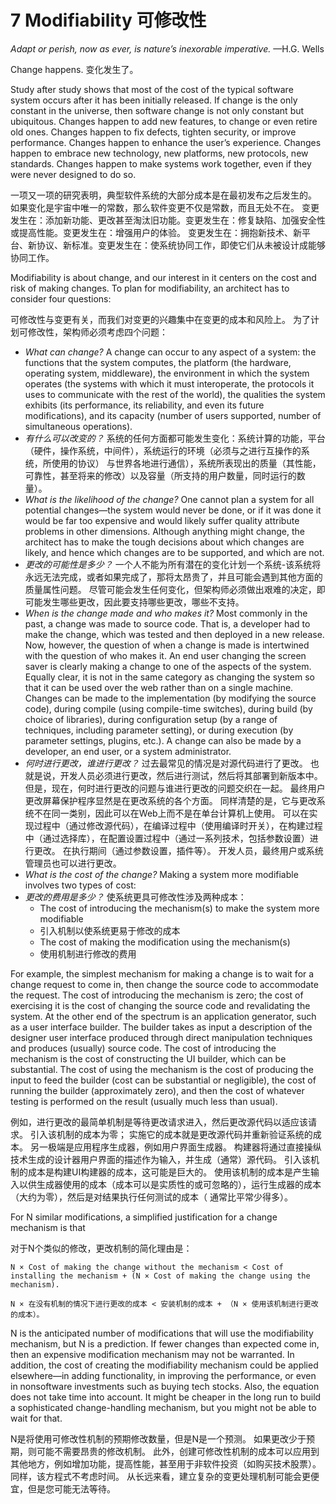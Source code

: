 7 Modifiability 可修改性
===

_Adapt or perish, now as ever, is nature’s inexorable imperative._
—H.G. Wells

Change happens.
变化发生了。

Study after study shows that most of the cost of the typical software system occurs after it has been initially released. If change is the only constant in the universe, then software change is not only constant but ubiquitous. Changes happen to add new features, to change or even retire old ones. Changes happen to fix defects, tighten security, or improve performance. Changes happen to enhance the user’s experience. Changes happen to embrace new technology, new platforms, new protocols, new standards. Changes happen to make systems work together, even if they were never designed to do so.

一项又一项的研究表明，典型软件系统的大部分成本是在最初发布之后发生的。 如果变化是宇宙中唯一的常数，那么软件变更不仅是常数，而且无处不在。 变更发生在：添加新功能、更改甚至淘汰旧功能。变更发生在：修复缺陷、加强安全性或提高性能。变更发生在：增强用户的体验。 变更发生在：拥抱新技术、新平台、新协议、新标准。变更发生在：使系统协同工作，即使它们从未被设计成能够协同工作。

Modifiability is about change, and our interest in it centers on the cost and risk of making changes. To plan for modifiability, an architect has to consider four questions:

可修改性与变更有关，而我们对变更的兴趣集中在变更的成本和风险上。 为了计划可修改性，架构师必须考虑四个问题：

* _What can change?_ A change can occur to any aspect of a system: the functions that the system computes, the platform (the hardware, operating system, middleware), the environment in which the system operates (the systems with which it must interoperate, the protocols it uses to communicate with the rest of the world), the qualities the system exhibits (its performance, its reliability, and even its future modifications), and its capacity (number of users supported, number of simultaneous operations).
* _有什么可以改变的？_ 系统的任何方面都可能发生变化：系统计算的功能，平台（硬件，操作系统，中间件），系统运行的环境（必须与之进行互操作的系统，所使用的协议） 与世界各地进行通信），系统所表现出的质量（其性能，可靠性，甚至将来的修改）以及容量（所支持的用户数量，同时运行的数量）。
* _What is the likelihood of the change?_ One cannot plan a system for all potential changes—the system would never be done, or if it was done it would be far too expensive and would likely suffer quality attribute problems in other dimensions. Although anything might change, the architect has to make the tough decisions about which changes are likely, and hence which changes are to be supported, and which are not.
* _更改的可能性是多少？_ 一个人不能为所有潜在的变化计划一个系统-该系统将永远无法完成，或者如果完成了，那将太昂贵了，并且可能会遇到其他方面的质量属性问题。 尽管可能会发生任何变化，但架构师必须做出艰难的决定，即可能发生哪些更改，因此要支持哪些更改，哪些不支持。
* _When is the change made and who makes it?_ Most commonly in the past, a change was made to source code. That is, a developer had to make the change, which was tested and then deployed in a new release. Now, however, the question of when a change is made is intertwined with the question of who makes it. An end user changing the screen saver is clearly making a change to one of the aspects of the system. Equally clear, it is not in the same category as changing the system so that it can be used over the web rather than on a single machine. Changes can be made to the implementation (by modifying the source code), during compile (using compile-time switches), during build (by choice of libraries), during configuration setup (by a range of techniques, including parameter setting), or during execution (by parameter settings, plugins, etc.). A change can also be made by a developer, an end user, or a system administrator.
* _何时进行更改，谁进行更改？_ 过去最常见的情况是对源代码进行了更改。 也就是说，开发人员必须进行更改，然后进行测试，然后将其部署到新版本中。 但是，现在，何时进行更改的问题与谁进行更改的问题交织在一起。 最终用户更改屏幕保护程序显然是在更改系统的各个方面。 同样清楚的是，它与更改系统不在同一类别，因此可以在Web上而不是在单台计算机上使用。 可以在实现过程中（通过修改源代码），在编译过程中（使用编译时开关），在构建过程中（通过选择库），在配置设置过程中（通过一系列技术，包括参数设置）进行更改。 在执行期间（通过参数设置，插件等）。 开发人员，最终用户或系统管理员也可以进行更改。
* _What is the cost of the change?_ Making a system more modifiable involves two types of cost:
* _更改的费用是多少？_ 使系统更具可修改性涉及两种成本：
  * The cost of introducing the mechanism(s) to make the system more modifiable
  * 引入机制以使系统更易于修改的成本
  * The cost of making the modification using the mechanism(s)
  * 使用机制进行修改的费用

For example, the simplest mechanism for making a change is to wait for a change request to come in, then change the source code to accommodate the request. The cost of introducing the mechanism is zero; the cost of exercising it is the cost of changing the source code and revalidating the system. At the other end of the spectrum is an application generator, such as a user interface builder. The builder takes as input a description of the designer user interface produced through direct manipulation techniques and produces (usually) source code. The cost of introducing the mechanism is the cost of constructing the UI builder, which can be substantial. The cost of using the mechanism is the cost of producing the input to feed the builder (cost can be substantial or negligible), the cost of running the builder (approximately zero), and then the cost of whatever testing is performed on the result (usually much less than usual).

例如，进行更改的最简单机制是等待更改请求进入，然后更改源代码以适应该请求。 引入该机制的成本为零； 实施它的成本就是更改源代码并重新验证系统的成本。 另一极端是应用程序生成器，例如用户界面生成器。 构建器将通过直接操纵技术生成的设计器用户界面的描述作为输入，并生成（通常）源代码。 引入该机制的成本是构建UI构建器的成本，这可能是巨大的。 使用该机制的成本是产生输入以供生成器使用的成本（成本可以是实质性的或可忽略的），运行生成器的成本（大约为零），然后是对结果执行任何测试的成本（ 通常比平常少得多）。

For N similar modifications, a simplified justification for a change mechanism is that

对于N个类似的修改，更改机制的简化理由是：

```
N × Cost of making the change without the mechanism < Cost of installing the mechanism + (N × Cost of making the change using the mechanism).

N × 在没有机制的情况下进行更改的成本 < 安装机制的成本 + （N × 使用该机制进行更改的成本）。
```

N is the anticipated number of modifications that will use the modifiability mechanism, but N is a prediction. If fewer changes than expected come in, then an expensive modification mechanism may not be warranted. In addition, the cost of creating the modifiability mechanism could be applied elsewhere—in adding functionality, in improving the performance, or even in nonsoftware investments such as buying tech stocks. Also, the equation does not take time into account. It might be cheaper in the long run to build a sophisticated change-handling mechanism, but you might not be able to wait for that.

N是将使用可修改性机制的预期修改数量，但是N是一个预测。 如果更改少于预期，则可能不需要昂贵的修改机制。 此外，创建可修改性机制的成本可以应用到其他地方，例如增加功能，提高性能，甚至用于非软件投资（如购买技术股票）。 同样，该方程式不考虑时间。 从长远来看，建立复杂的变更处理机制可能会更便宜，但是您可能无法等待。

